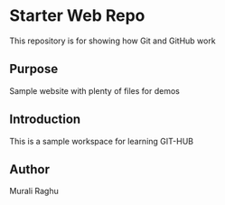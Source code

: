 # Starter Web Repo

This repository is for showing how Git and GitHub work

## Purpose

Sample website with plenty of files for demos

##  Introduction
This is a sample workspace for learning  GIT-HUB

## Author
Murali Raghu
